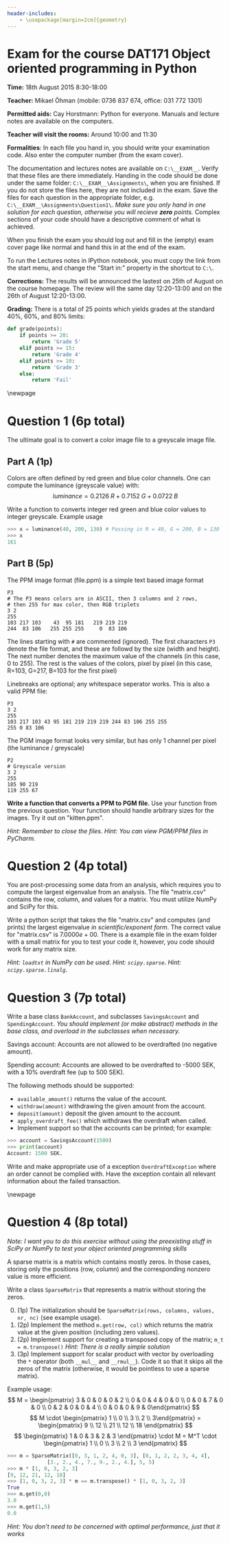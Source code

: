 ```yaml
---
header-includes:
    - \usepackage[margin=2cm]{geometry}
---
```


Exam for the course DAT171 Object oriented programming in Python
===========

**Time:** 18th August 2015 8:30-18:00

**Teacher:** Mikael Öhman (mobile: 0736 837 674, office: 031 772 1301)

**Permitted aids:** Cay Horstmann: Python for everyone. Manuals and lecture notes are available on the computers.

**Teacher will visit the rooms:** Around 10:00 and 11:30


**Formalities**: In each file you hand in, you should write your examination code. Also enter the computer number (from the exam cover).

The documentation and lectures notes are available on `C:\__EXAM__`. Verify that these files are there immediately.
Handing in the code should be done under the same folder: `C:\__EXAM__\Assignments\`, when you are finished. If you do not store the files here, they are not included in the exam. Save the files for each question in the appropriate folder, e.g. `C:\__EXAM__\Assignments\Question1\`.
*Make sure you only hand in one solution for each question, otherwise you will recieve **zero** points.*
Complex sections of your code should have a descriptive comment of what is achieved.

When you finish the exam you should log out and fill in the (empty) exam cover page like normal and hand this in at the end of the exam.

To run the Lectures notes in IPython notebook, you must copy the link from the start menu, and change the "Start in:" property in the shortcut to `C:\`.

**Corrections:** The results will be announced the lastest on 25th of August on the course homepage.
The review will the same day 12:20-13:00 and on the 26th of August 12:20-13:00.

**Grading:** 
There is a total of 25 points which yields grades at the standard 40%, 60%, and 80% limits:
```python
def grade(points):
    if points >= 20:
        return 'Grade 5'
    elif points >= 15:
        return 'Grade 4'
    elif points >= 10:
        return 'Grade 3'
    else:
        return 'Fail'
```

\newpage

Question 1 (6p total)
==========

The ultimate goal is to convert a color image file to a greyscale image file.

Part A (1p)
-----------

Colors are often defined by red green and blue color channels. 
One can compute the luminance (greyscale value) with:
$$
luminance = 0.2126\; R + 0.7152\; G + 0.0722\; B
$$

Write a function to converts integer red green and blue color values to integer greyscale.
Example usage
```python
>>> x = luminance(40, 200, 130) # Passing in R = 40, G = 200, B = 130
>>> x
161
```

Part B (5p)
----------

The PPM image format (file.ppm) is a simple text based image format 
```
P3
# The P3 means colors are in ASCII, then 3 columns and 2 rows,
# then 255 for max color, then RGB triplets
3 2
255
103 217 103    43  95 181   219 219 219
244  83 106   255 255 255     0  83 106
```
The lines starting with `#` are commented (ignored).
The first characters `P3` denote the file format, and these are followd by the size (width and height). The next number denotes the maximum value of the channels (in this case, 0 to 255).
The rest is the values of the colors, pixel by pixel (in this case, R=103, G=217, B=103 for the first pixel)

Linebreaks are optional; any whitespace seperator works. This is also a valid PPM file:
```
P3
3 2
255
103 217 103 43 95 181 219 219 219 244 83 106 255 255
255 0 83 106
```


The PGM image format looks very similar, but has only 1 channel per pixel (the luminance / greyscale)
```
P2
# Greyscale version
3 2
255
185 90 219
119 255 67
```


**Write a function that converts a PPM to PGM file.**
Use your function from the previous question.
Your function should handle arbitrary sizes for the images. Try it out on "kitten.ppm".


*Hint: Remember to close the files*. *Hint: You can view PGM/PPM files in PyCharm.*



Question 2 (4p total)
===============

You are post-processing some data from an analysis, which requires you to compute the largest eigenvalue from an analysis.
The file "matrix.csv" contains the row, column, and values for a matrix. You must utilize NumPy and SciPy for this.

Write a python script that takes the file "matrix.csv" and computes (and prints) the largest eigenvalue *in scientific/exponent form*. The correct value for "matrix.csv" is $7.0000e+00$.
There is a example file in the exam folder with a small matrix for you to test your code it, however, you code should work for any matrix size.

*Hint: `loadtxt` in NumPy can be used*.
*Hint: `scipy.sparse`*.
*Hint: `scipy.sparse.linalg`*.



Question 3 (7p total)
===========

Write a base class `BankAccount`, and subclasses `SavingsAccount` and `SpendingAccount`.
*You should implement (or make abstract) methods in the base class, and overload in the subclasses when necessary.*

Savings account: Accounts are not allowed to be overdrafted (no negative amount).

Spending account: Accounts are allowed to be overdrafted to -5000 SEK, with a 10% overdraft fee (up to 500 SEK).

The following methods should be supported:

  * `available_amount()` returns the value of the account.
  * `withdraw(amount)` withdrawing the given amount from the account.
  * `deposit(amount)` deposit the given amount to the account.
  * `apply_overdraft_fee()` which withdraws the overdraft when called.
  * Implement support so that the accounts can be printed; for example:

```python
>>> account = SavingsAccount(1500)
>>> print(account)
Account: 1500 SEK.
```

Write and make appropriate use of a exception `OverdraftException` where an order cannot be complied with.
Have the exception contain all relevant information about the failed transaction.


\newpage

Question 4 (8p total)
===============

*Note: I want you to do this exercise without using the preexisting stuff in SciPy or NumPy to test your object oriented programming skills*

A sparse matrix is a matrix which contains mostly zeros. In those cases, storing only the positions (row, column) and the corresponding nonzero value is more efficient.

Write a class `SparseMatrix` that represents a matrix without storing the zeros.

0. (1p) The initialization should be `SparseMatrix(rows, columns, values, nr, nc)` (see example usage).
1. (2p) Implement the method `m.get(row, col)` which returns the matrix value at the given position (including zero values).
2. (2p) Implement support for creating a transposed copy of the matrix; `m_t = m.transpose()` *Hint: There is a really simple solution*
3. (3p) Implement support for scalar product with vector by overloading the `*` operator (both `__mul__` and `__rmul__`). Code it so that it skips all the zeros of the matrix (otherwise, it would be pointless to use a sparse matrix).

Example usage:
$$
M = \begin{pmatrix} 3 & 0 & 0 & 0 & 2 \\ 0 & 0 & 4 & 0 & 0 \\ 0 & 0 & 7 & 0 & 0 \\ 0 & 2 & 0 & 0 & 4 \\ 0 & 0 & 0 & 9 & 0\end{pmatrix}
$$
$$
M \cdot \begin{pmatrix} 1 \\ 0 \\ 3 \\ 2 \\ 3\end{pmatrix} = \begin{pmatrix} 9 \\ 12 \\ 21 \\ 12 \\ 18 \end{pmatrix}
$$
$$
\begin{pmatrix} 1 & 0 & 3 & 2 & 3 \end{pmatrix} \cdot M =  M^T \cdot \begin{pmatrix} 1 \\ 0 \\ 3 \\ 2 \\ 3 \end{pmatrix}
$$

```python
>>> m = SparseMatrix([0, 3, 1, 2, 4, 0, 3], [0, 1, 2, 2, 3, 4, 4],
		     [3., 2., 4., 7., 9., 2., 4.], 5, 5)
>>> m * [1, 0, 3, 2, 3]
[9, 12, 21, 12, 18]
>>> [1, 0, 3, 2, 3] * m == m.transpose() * [1, 0, 3, 2, 3]
True
>>> m.get(0,0)
3.0
>>> m.get(1,5)
0.0
```

*Hint: You don't need to be concerned with optimal performance, just that it works* 


